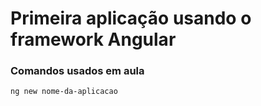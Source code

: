 # Primeira aplicação usando o framework Angular

### Comandos usados em aula
    ng new nome-da-aplicacao